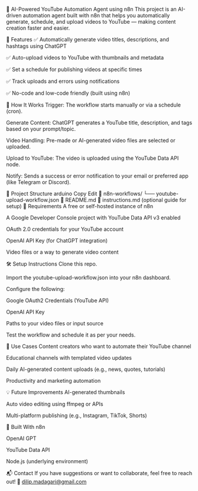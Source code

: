🎥 AI-Powered YouTube Automation Agent using n8n
This project is an AI-driven automation agent built with n8n that helps you automatically generate, schedule, and upload videos to YouTube — making content creation faster and easier.

🚀 Features
✅ Automatically generate video titles, descriptions, and hashtags using ChatGPT

✅ Auto-upload videos to YouTube with thumbnails and metadata

✅ Set a schedule for publishing videos at specific times

✅ Track uploads and errors using notifications

✅ No-code and low-code friendly (built using n8n)

🧠 How It Works
Trigger: The workflow starts manually or via a schedule (cron).

Generate Content: ChatGPT generates a YouTube title, description, and tags based on your prompt/topic.

Video Handling: Pre-made or AI-generated video files are selected or uploaded.

Upload to YouTube: The video is uploaded using the YouTube Data API node.

Notify: Sends a success or error notification to your email or preferred app (like Telegram or Discord).

📁 Project Structure
arduino
Copy
Edit
📂 n8n-workflows/
   └── youtube-upload-workflow.json
📄 README.md
📄 instructions.md (optional guide for setup)
🔧 Requirements
A free or self-hosted instance of n8n

A Google Developer Console project with YouTube Data API v3 enabled

OAuth 2.0 credentials for your YouTube account

OpenAI API Key (for ChatGPT integration)

Video files or a way to generate video content

🛠️ Setup Instructions
Clone this repo.

Import the youtube-upload-workflow.json into your n8n dashboard.

Configure the following:

Google OAuth2 Credentials (YouTube API)

OpenAI API Key

Paths to your video files or input source

Test the workflow and schedule it as per your needs.

📌 Use Cases
Content creators who want to automate their YouTube channel

Educational channels with templated video updates

Daily AI-generated content uploads (e.g., news, quotes, tutorials)

Productivity and marketing automation

💡 Future Improvements
AI-generated thumbnails

Auto video editing using ffmpeg or APIs

Multi-platform publishing (e.g., Instagram, TikTok, Shorts)

🤖 Built With
n8n

OpenAI GPT

YouTube Data API

Node.js (underlying environment)

📬 Contact
If you have suggestions or want to collaborate, feel free to reach out!
📧 dilip.madagari@gmail.com
